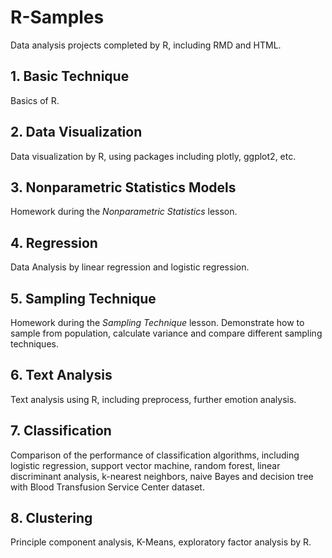 # R-Samples

Data analysis projects completed by R,  including RMD and HTML.

## 1. Basic Technique

Basics of R.

## 2. Data Visualization

Data visualization by R, using packages including plotly, ggplot2, etc.

## 3. Nonparametric Statistics Models

Homework during the *Nonparametric Statistics* lesson.

## 4. Regression

Data Analysis by linear regression and logistic regression.

## 5. Sampling Technique

Homework during the *Sampling Technique* lesson. Demonstrate how to sample from population, calculate variance and compare different sampling techniques.

## 6. Text Analysis

Text analysis using R, including preprocess,  further emotion analysis.

## 7. Classification

Comparison of the performance of classification algorithms, including logistic regression, support vector machine, random forest, linear discriminant analysis, k-nearest neighbors, naive Bayes and decision tree with Blood Transfusion Service Center dataset.

## 8. Clustering

Principle component analysis, K-Means, exploratory factor analysis by R.

